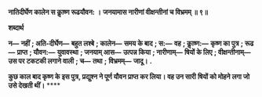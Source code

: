 **नातिदीर्घेण कालेन स काॢष्ण रूढयौवन: ।** **जनयामास नारीणां वीक्षन्तीनां च विभ्रमम् ॥ ९॥** 

**शब्दार्थ** 

**न—** **नहीं** **; अति-दीर्घेण—** **बहुत लश्बे** **; कालेन—** **समय के बाद** **; स:—** **वह** **; काॢष्ण:—** **कृष्ण का पुत्र** **; रूढ—** **प्राप्त** **; यौवन:—** **युवावस्था** **; जनयाम् आस—** **उत्पन्न किया** **; नारीणाम्—** **षियों के लिए** **; वीक्षन्तीनाम्—** **उस पर टकटकी लगाने वाली** **; च—** **तथा** **;** **विभ्रमम्—** **जादू।** **.** 

**कुछ काल बाद कृष्ण के इस पुत्र, प्रद्युश्न ने पूर्ण यौवन प्राप्त कर लिया। वह उन सारी** **षियों को मोहने लगा जो उसे देखती थीं।** **** 